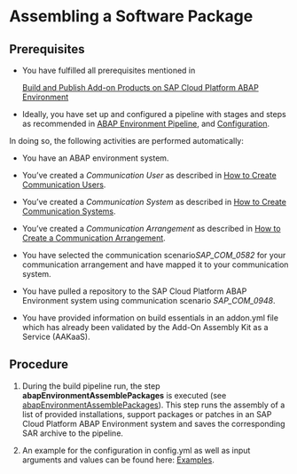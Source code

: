 <!-- loioafbcbba49abe47969a9f2753f0f18247 -->

# Assembling a Software Package



<a name="loioafbcbba49abe47969a9f2753f0f18247__prereq_ksl_h54_qmb"/>

## Prerequisites

-   You have fulfilled all prerequisites mentioned in

    [Build and Publish Add-on Products on SAP Cloud Platform ABAP Environment](https://sap.github.io/jenkins-library/scenarios/abapEnvironmentAddons)

-   Ideally, you have set up and configured a pipeline with stages and steps as recommended in [ABAP Environment Pipeline](https://sap.github.io/jenkins-library/pipelines/abapEnvironment/introduction/), and [Configuration](https://sap.github.io/jenkins-library/pipelines/abapEnvironment/configuration/).


In doing so, the following activities are performed automatically:

-   You have an ABAP environment system.

-   You’ve created a *Communication User* as described in [How to Create Communication Users](../50-administration-and-ops/how-to-create-communication-users-0377ade.md).

-   You’ve created a *Communication System* as described in [How to Create Communication Systems](https://help.sap.com/docs/SAP_S4HANA_CLOUD/0f69f8fb28ac4bf48d2b57b9637e81fa/1bfe32ae08074b7186e375ab425fb114.html).
-   You’ve created a *Communication Arrangement* as described in [How to Create a Communication Arrangement](../50-administration-and-ops/how-to-create-a-communication-arrangement-a0771f6.md).

-   You have selected the communication scenario*SAP\_COM\_0582* for your communication arrangement and have mapped it to your communication system.
-   You have pulled a repository to the SAP Cloud Platform ABAP Environment system using communication scenario *SAP\_COM\_0948*.

-   You have provided information on build essentials in an addon.yml file which has already been validated by the Add-On Assembly Kit as a Service \(AAKaaS\).




<a name="loioafbcbba49abe47969a9f2753f0f18247__steps_psn_kcr_4nb"/>

## Procedure

1.  During the build pipeline run, the step **abapEnvironmentAssemblePackages** is executed \(see [abapEnvironmentAssemblePackages](https://sap.github.io/jenkins-library/steps/abapEnvironmentAssemblePackages/)\). This step runs the assembly of a list of provided installations, support packages or patches in an SAP Cloud Platform ABAP Environment system and saves the corresponding SAR archive to the pipeline.

2.  An example for the configuration in config.yml as well as input arguments and values can be found here: [Examples](https://sap.github.io/jenkins-library/steps/abapEnvironmentAssemblePackages/#examples).


